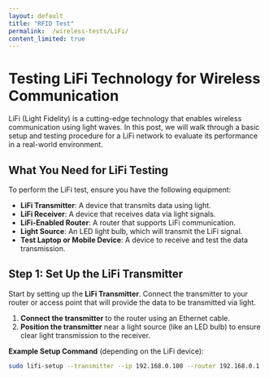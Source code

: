 ```yaml
---
layout: default
title: "RFID Test"
permalink:  /wireless-tests/LiFi/
content_limited: true
---
```


# Testing LiFi Technology for Wireless Communication

LiFi (Light Fidelity) is a cutting-edge technology that enables wireless communication using light waves. In this post, we will walk through a basic setup and testing procedure for a LiFi network to evaluate its performance in a real-world environment.

## What You Need for LiFi Testing

To perform the LiFi test, ensure you have the following equipment:

- **LiFi Transmitter**: A device that transmits data using light.
- **LiFi Receiver**: A device that receives data via light signals.
- **LiFi-Enabled Router**: A router that supports LiFi communication.
- **Light Source**: An LED light bulb, which will transmit the LiFi signal.
- **Test Laptop or Mobile Device**: A device to receive and test the data transmission.

## Step 1: Set Up the LiFi Transmitter

Start by setting up the **LiFi Transmitter**. Connect the transmitter to your router or access point that will provide the data to be transmitted via light.

1. **Connect the transmitter** to the router using an Ethernet cable.
2. **Position the transmitter** near a light source (like an LED bulb) to ensure clear light transmission to the receiver.

**Example Setup Command** (depending on the LiFi device):
```bash
sudo lifi-setup --transmitter --ip 192.168.0.100 --router 192.168.0.1
```